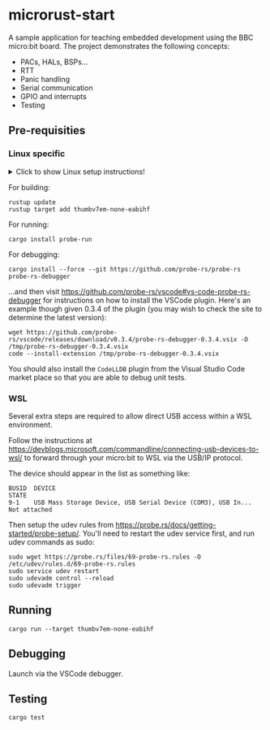 # microrust-start

A sample application for teaching embedded development using the BBC micro:bit board. The project demonstrates the
following concepts:

* PACs, HALs, BSPs...
* RTT
* Panic handling
* Serial communication
* GPIO and interrupts
* Testing

## Pre-requisities

### Linux specific
<details>
  <summary>Click to show Linux setup instructions!</summary>

  The following instructions are Ubuntu specific but may help with other distros.
  Make sure you have `libudev-dev` installed so avoid _error: failed to run custom build command for
  `hidapi v1.3.3`_

  ```
  sudo apt install libudev-dev
  ```

  You need the device to attach with read/write permissions without `sudo`. We do this by updating
  your udev rules. Create a new file `/etc/udev/rules.d/microbit.rules` and add the following:

  ```
  SUBSYSTEM=="usb", ATTR{idVendor}=="0d28", ATTR{idProduct}=="0204", MODE="0666"
  ```

  Now reload your udev rules by running:

  ```
  sudo udevadm control --reload-rules
  ```

  Finally, reconnect your Micro:bit so udev can reconnect it with the new device permissions. You'll
  know this worked if you manage to run the commands in the Running section below without a
  permissions error.
</details>

For building:

```
rustup update
rustup target add thumbv7em-none-eabihf
```

For running:

```
cargo install probe-run
```

For debugging:

```
cargo install --force --git https://github.com/probe-rs/probe-rs probe-rs-debugger

```

...and then visit https://github.com/probe-rs/vscode#vs-code-probe-rs-debugger for instructions on 
how to install the VSCode plugin. Here's an example though given 0.3.4 of the plugin (you may
wish to check the site to determine the latest version):

```
wget https://github.com/probe-rs/vscode/releases/download/v0.3.4/probe-rs-debugger-0.3.4.vsix -O /tmp/probe-rs-debugger-0.3.4.vsix
code --install-extension /tmp/probe-rs-debugger-0.3.4.vsix
```

You should also install the `CodeLLDB` plugin from the Visual Studio Code market place so that you are
able to debug unit tests.

### WSL

Several extra steps are required to allow direct USB access within a WSL environment.

Follow the instructions at https://devblogs.microsoft.com/commandline/connecting-usb-devices-to-wsl/ to forward through your micro:bit to WSL via the USB/IP protocol. 

The device should appear in the list as something like:
```
BUSID  DEVICE                                                        STATE
9-1    USB Mass Storage Device, USB Serial Device (COM3), USB In...  Not attached
```

Then setup the udev rules from https://probe.rs/docs/getting-started/probe-setup/. You'll need to restart the udev service first, and run udev commands as sudo: 
```
sudo wget https://probe.rs/files/69-probe-rs.rules -O /etc/udev/rules.d/69-probe-rs.rules
sudo service udev restart
sudo udevadm control --reload
sudo udevadm trigger
```

## Running

```
cargo run --target thumbv7em-none-eabihf
```

## Debugging

Launch via the VSCode debugger.

## Testing

```
cargo test
```
